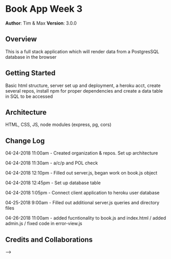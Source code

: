# Book App Week 3

**Author**: Tim & Max
**Version**: 3.0.0 

## Overview
This is a full stack application which will render data from a PostgresSQL database in the browser

## Getting Started
Basic html structure, server set up and deployment, a heroku acct, create several repos, install npm for proper dependencies and create a data table in SQL to be accessed

## Architecture
HTML, CSS, JS, node modules (express, pg, cors)

## Change Log

04-24-2018 11:00am - Created organization & repos. Set up architecture 

04-24-2018 11:30am - a/c/p and POL check

04-24-2018 12:10pm - Filled out server.js, began work on book.js object

04-24-2018 12:45pm - Set up database table

04-24-2018 1:05pm - Connect client application to heroku user database

04-25-2018 9:00am - Filled out additional server.js queries and directory files

04-26-2018 11:00am - added fucntionality to book.js and index.html / added admin.js / fixed code in error-view.js

## Credits and Collaborations
<!-- Give credit (and a link) to other people or resources that helped you build this application. -->
-->